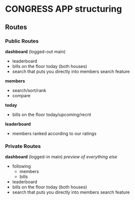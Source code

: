 # CONGRESS APP structuring

## Routes

### Public Routes

**dashboard**
(logged-out main)

- leaderboard
- bills on the floor today (both houses)
- search that puts you directly into members search feature

**members**

- search/sort/rank
- compare

**today**

- bills on the floor today/upcoming/recnt

**leaderboard**

- members ranked according to our ratings

### Private Routes

**dashboard**
(logged-in main)
_preview of everything else_

- following
  - members
  - bills
- leaderboard
- bills on the floor today (both houses)
- search that puts you directly into members search feature
